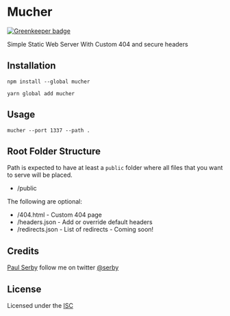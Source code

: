 # Mucher

[![Greenkeeper badge](https://badges.greenkeeper.io/serby/mucher.svg)](https://greenkeeper.io/)

Simple Static Web Server With Custom 404 and secure headers

## Installation

`npm install --global mucher`

`yarn global add mucher`

## Usage

`mucher --port 1337 --path .`

## Root Folder Structure

Path is expected to have at least a `public` folder where all files that you want to serve will be placed.

* /public

The following are optional:

* /404.html - Custom 404 page
* /headers.json - Add or override default headers
* /redirects.json - List of redirects - Coming soon!

## Credits
[Paul Serby](https://github.com/serby/) follow me on twitter [@serby](http://twitter.com/serby)

## License
Licensed under the [ISC](https://opensource.org/licenses/ISC)
